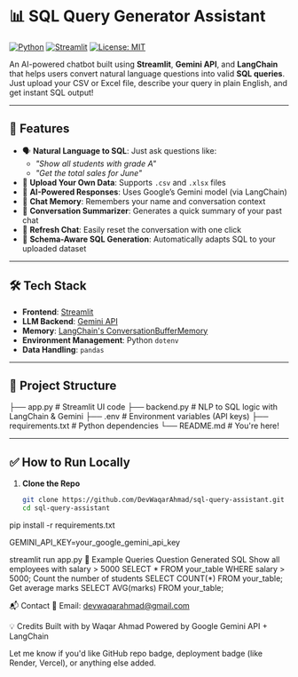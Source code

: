 # 📊 SQL Query Generator Assistant

[![Python](https://img.shields.io/badge/Python-3.10%2B-blue.svg)](https://www.python.org/)
[![Streamlit](https://img.shields.io/badge/Built%20with-Streamlit-red)](https://streamlit.io/)
[![License: MIT](https://img.shields.io/badge/License-MIT-yellow.svg)](LICENSE)


An AI-powered chatbot built using **Streamlit**, **Gemini API**, and **LangChain** that helps users convert natural language questions into valid **SQL queries**. Just upload your CSV or Excel file, describe your query in plain English, and get instant SQL output!

---

## 🚀 Features

- 🗣️ **Natural Language to SQL**: Just ask questions like:
  - *"Show all students with grade A"*
  - *"Get the total sales for June"*
- 📂 **Upload Your Own Data**: Supports `.csv` and `.xlsx` files
- 🤖 **AI-Powered Responses**: Uses Google’s Gemini model (via LangChain)
- 🧠 **Chat Memory**: Remembers your name and conversation context
- 📝 **Conversation Summarizer**: Generates a quick summary of your past chat
- 🔄 **Refresh Chat**: Easily reset the conversation with one click
- 📎 **Schema-Aware SQL Generation**: Automatically adapts SQL to your uploaded dataset

---

## 🛠️ Tech Stack

- **Frontend**: [Streamlit](https://streamlit.io/)
- **LLM Backend**: [Gemini API](https://ai.google.dev/)
- **Memory**: [LangChain's ConversationBufferMemory](https://docs.langchain.com/)
- **Environment Management**: Python `dotenv`
- **Data Handling**: `pandas`

---

## 📁 Project Structure

├── app.py # Streamlit UI code
├── backend.py # NLP to SQL logic with LangChain & Gemini
├── .env # Environment variables (API keys)
├── requirements.txt # Python dependencies
└── README.md # You're here!


---

## ✅ How to Run Locally

1. **Clone the Repo**
   ```bash
   git clone https://github.com/DevWaqarAhmad/sql-query-assistant.git
   cd sql-query-assistant

pip install -r requirements.txt

GEMINI_API_KEY=your_google_gemini_api_key

streamlit run app.py
🧪 Example Queries
Question	Generated SQL
Show all employees with salary > 5000	SELECT * FROM your_table WHERE salary > 5000;
Count the number of students	SELECT COUNT(*) FROM your_table;
Get average marks	SELECT AVG(marks) FROM your_table;

📬 Contact
📧 Email: devwaqarahmad@gmail.com

💡 Credits
Built with by Waqar Ahmad
Powered by Google Gemini API + LangChain

Let me know if you'd like GitHub repo badge, deployment badge (like Render, Vercel), or anything else added.


